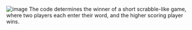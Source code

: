 ![image](https://user-images.githubusercontent.com/111477091/223028093-a85e4e00-e728-4c9c-97f6-737d1fa6962c.png)
The code determines the winner of a short scrabble-like game, where two players each enter their word, and the higher scoring player wins.
